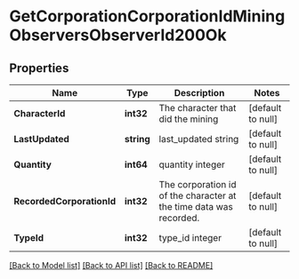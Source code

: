 # GetCorporationCorporationIdMiningObserversObserverId200Ok

## Properties
Name | Type | Description | Notes
------------ | ------------- | ------------- | -------------
**CharacterId** | **int32** | The character that did the mining  | [default to null]
**LastUpdated** | **string** | last_updated string | [default to null]
**Quantity** | **int64** | quantity integer | [default to null]
**RecordedCorporationId** | **int32** | The corporation id of the character at the time data was recorded.  | [default to null]
**TypeId** | **int32** | type_id integer | [default to null]

[[Back to Model list]](../README.md#documentation-for-models) [[Back to API list]](../README.md#documentation-for-api-endpoints) [[Back to README]](../README.md)

